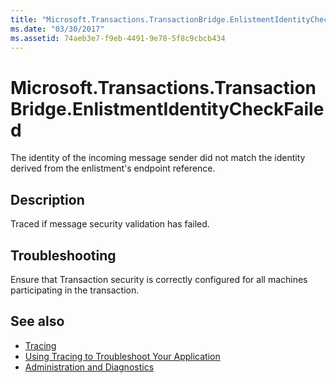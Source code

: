 ```yaml
---
title: "Microsoft.Transactions.TransactionBridge.EnlistmentIdentityCheckFailed"
ms.date: "03/30/2017"
ms.assetid: 74aeb3e7-f9eb-4491-9e78-5f8c9cbcb434
---
```

# Microsoft.Transactions.TransactionBridge.EnlistmentIdentityCheckFailed
The identity of the incoming message sender did not match the identity derived from the enlistment's endpoint reference.  
  
## Description  
 Traced if message security validation has failed.  
  
## Troubleshooting  
 Ensure that Transaction security is correctly configured for all machines participating in the transaction.  
  
## See also
- [Tracing](../../../../../docs/framework/wcf/diagnostics/tracing/index.md)
- [Using Tracing to Troubleshoot Your Application](../../../../../docs/framework/wcf/diagnostics/tracing/using-tracing-to-troubleshoot-your-application.md)
- [Administration and Diagnostics](../../../../../docs/framework/wcf/diagnostics/index.md)
